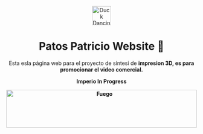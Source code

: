 <p align="center">
  <img src="https://i.pinimg.com/originals/5c/a9/d9/5ca9d956cd14171a0e0907ea07bf15ab.gif" alt="Duck Dancing GIF" width="50px" height="50px">
</p>

<h1 align="center">Patos Patricio Website 🦆</h1>

<p align="center">
Esta esla página web para el proyecto de síntesi de <b>impresion 3D<b>, es para promocionar el video comercial.
</p>
<p align="center">
<b>Imperio In Progress</b>
</p>


<p align="center">
    <img src="https://www.gifsanimados.org/data/media/90/fuego-imagen-animada-0419.gif" alt="Fuego" width="100%" height="100"><br>
</p>
